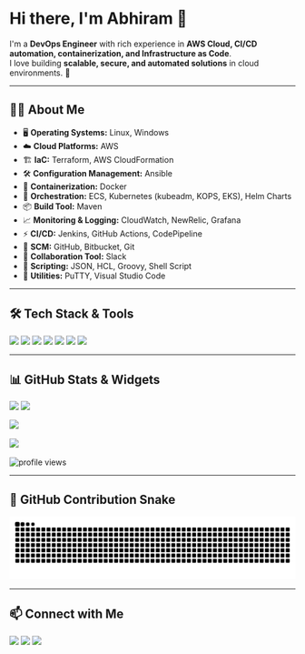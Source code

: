<!-- GitHub Profile README -->

# Hi there, I'm Abhiram 👋  

I'm a **DevOps Engineer** with rich experience in **AWS Cloud, CI/CD automation, containerization, and Infrastructure as Code**.  
I love building **scalable, secure, and automated solutions** in cloud environments. 🚀  

---

## 🧑‍💻 About Me  
- 🖥️ **Operating Systems:** Linux, Windows  
- ☁️ **Cloud Platforms:** AWS  
- 🏗️ **IaC:** Terraform, AWS CloudFormation  
- 🛠️ **Configuration Management:** Ansible  
- 🐳 **Containerization:** Docker  
- 🎯 **Orchestration:** ECS, Kubernetes (kubeadm, KOPS, EKS), Helm Charts  
- 📦 **Build Tool:** Maven  
- 📈 **Monitoring & Logging:** CloudWatch, NewRelic, Grafana  
- ⚡ **CI/CD:** Jenkins, GitHub Actions, CodePipeline  
- 🔄 **SCM:** GitHub, Bitbucket, Git  
- 💬 **Collaboration Tool:** Slack  
- 📝 **Scripting:** JSON, HCL, Groovy, Shell Script  
- 🧰 **Utilities:** PuTTY, Visual Studio Code  

---

## 🛠️ Tech Stack & Tools  
<p align="left">
  <img src="https://img.shields.io/badge/AWS-FF9900?style=for-the-badge&logo=amazonaws&logoColor=white"/>
  <img src="https://img.shields.io/badge/Jenkins-D24939?style=for-the-badge&logo=jenkins&logoColor=white"/>
  <img src="https://img.shields.io/badge/Docker-2496ED?style=for-the-badge&logo=docker&logoColor=white"/>
  <img src="https://img.shields.io/badge/Terraform-844FBA?style=for-the-badge&logo=terraform&logoColor=white"/>
  <img src="https://img.shields.io/badge/Kubernetes-326CE5?style=for-the-badge&logo=kubernetes&logoColor=white"/>
  <img src="https://img.shields.io/badge/Linux-FCC624?style=for-the-badge&logo=linux&logoColor=black"/>
  <img src="https://img.shields.io/badge/GitHub-181717?style=for-the-badge&logo=github&logoColor=white"/>
</p>

---

## 📊 GitHub Stats & Widgets  
<p align="left">
  <img src="https://github-readme-stats.vercel.app/api?username=Abhiram303&show_icons=true&theme=radical" height="160"/>
  <img src="https://github-readme-stats.vercel.app/api/top-langs/?username=Abhiram303&layout=compact&theme=radical" height="160"/>
</p>

<p align="left">
  <img src="https://github-readme-streak-stats.herokuapp.com/?user=Abhiram303&theme=radical" height="160"/>
</p>

<p align="left">
  <img src="https://github-readme-activity-graph.vercel.app/graph?username=Abhiram303&bg_color=1a1b27&color=9f9f9f&line=ff6e96&point=ffffff&area=true&hide_border=true" height="200"/>
</p>

<p align="left">
  <img src="https://komarev.com/ghpvc/?username=Abhiram303&label=Profile%20views&color=0e75b6&style=flat" alt="profile views"/>
</p>

---

## 🐍 GitHub Contribution Snake  
![snake gif](https://raw.githubusercontent.com/Abhiram303/Abhiram303/output/github-contribution-grid-snake.svg)

---

## 📫 Connect with Me  
<p align="left">
  <a href="mailto:alamandaabhi1@outlook.in"><img src="https://img.shields.io/badge/Email-D14836?style=for-the-badge&logo=gmail&logoColor=white"/></a>
  <a href="https://linkedin.com/in/your-profile"><img src="https://img.shields.io/badge/LinkedIn-0077B5?style=for-the-badge&logo=linkedin&logoColor=white"/></a>
  <a href="https://github.com/Abhiram303"><img src="https://img.shields.io/badge/GitHub-181717?style=for-the-badge&logo=github&logoColor=white"/></a>
</p>
